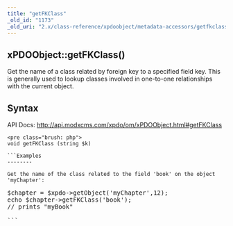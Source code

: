 ```yaml
---
title: "getFKClass"
_old_id: "1173"
_old_uri: "2.x/class-reference/xpdoobject/metadata-accessors/getfkclass"
---
```


xPDOObject::getFKClass()
------------------------

Get the name of a class related by foreign key to a specified field key. This is generally used to lookup classes involved in one-to-one relationships with the current object.

Syntax
------

API Docs: <http://api.modxcms.com/xpdo/om/xPDOObject.html#getFKClass>

```
<pre class="brush: php">
void getFKClass (string $k)

```Examples
--------

Get the name of the class related to the field 'book' on the object 'myChapter':

```
<pre class="brush: php">
$chapter = $xpdo->getObject('myChapter',12);
echo $chapter->getFKClass('book');
// prints "myBook"

```